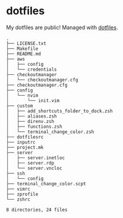 # dotfiles

My dotfiles are public! Managed with [dotfiles](https://github.com/jbernard/dotfiles).

```
.
├── LICENSE.txt
├── Makefile
├── README.md
├── aws
│   ├── config
│   └── credentials
├── checkoutmanager
│   └── checkoutmanager.cfg
├── checkoutmanager.cfg
├── config
│   └── nvim
│       └── init.vim
├── custom
│   ├── add_shortcuts_folder_to_dock.zsh
│   ├── aliases.zsh
│   ├── direnv.zsh
│   ├── functions.zsh
│   └── terminal_change_color.zsh
├── dotfilesrc
├── inputrc
├── project.mk
├── server
│   ├── server.inetloc
│   ├── server.rdp
│   └── server.vncloc
├── ssh
│   └── config
├── terminal_change_color.scpt
├── vimrc
├── zprofile
└── zshrc

8 directories, 24 files
```
